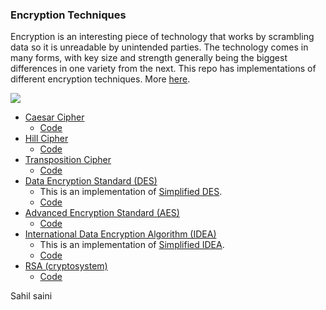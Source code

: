 ### Encryption Techniques


Encryption is an interesting piece of technology that works by scrambling data so it is unreadable by unintended parties. The technology comes in many forms, with key size and strength generally being the biggest differences in one variety from the next. This repo has implementations of different encryption techniques. More [here](https://en.wikipedia.org/wiki/Encryption).

![](http://img.bityard.net/blog/aes.png)


* [Caesar Cipher](https://en.wikipedia.org/wiki/Caesar_cipher)
	* [Code](Caesar-Cipher/)
* [Hill Cipher](https://en.wikipedia.org/wiki/Hill_cipher)
	* [Code](Hill-Cipher/)
* [Transposition Cipher](https://en.wikipedia.org/wiki/Transposition_cipher)
	* [Code](Transposition-Cipher/)
* [Data Encryption Standard (DES)](https://en.wikipedia.org/wiki/Data_Encryption_Standard)
	* This is an implementation of [Simplified DES](https://www.cs.uri.edu/cryptography/dessimplified.htm).
	* [Code](DES/)
* [Advanced Encryption Standard (AES)](https://en.wikipedia.org/wiki/Advanced_Encryption_Standard)
	* [Code](AES/)
* [International Data Encryption Algorithm (IDEA)](https://en.wikipedia.org/wiki/International_Data_Encryption_Algorithm)
	* This is an implementation of [Simplified IDEA](http://citeseerx.ist.psu.edu/viewdoc/download?doi=10.1.1.501.2662&rep=rep1&type=pdf).
	* [Code](IDEA/)
* [RSA (cryptosystem)](https://en.wikipedia.org/wiki/RSA_(cryptosystem))
	* [Code](RSA/)

Sahil saini

